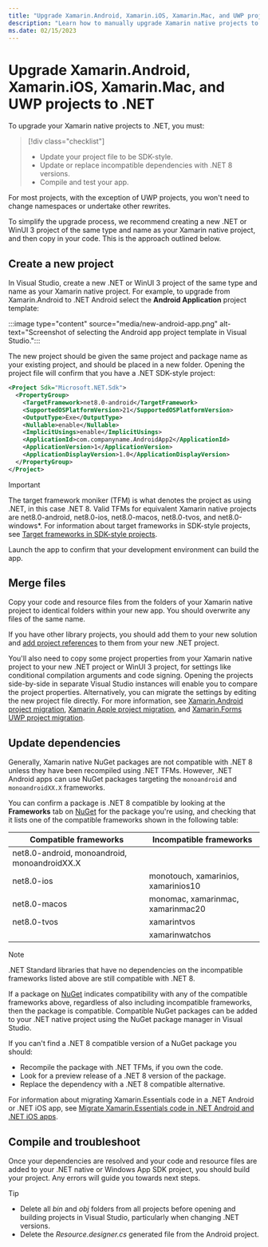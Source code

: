 ```yaml
---
title: "Upgrade Xamarin.Android, Xamarin.iOS, Xamarin.Mac, and UWP projects to .NET"
description: "Learn how to manually upgrade Xamarin native projects to .NET."
ms.date: 02/15/2023
---
```


# Upgrade Xamarin.Android, Xamarin.iOS, Xamarin.Mac, and UWP projects to .NET

To upgrade your Xamarin native projects to .NET, you must:

> [!div class="checklist"]
>
> - Update your project file to be SDK-style.
> - Update or replace incompatible dependencies with .NET 8 versions.
> - Compile and test your app.

For most projects, with the exception of UWP projects, you won't need to change namespaces or undertake other rewrites.

To simplify the upgrade process, we recommend creating a new .NET or WinUI 3 project of the same type and name as your Xamarin native project, and then copy in your code. This is the approach outlined below.

## Create a new project

In Visual Studio, create a new .NET or WinUI 3 project of the same type and name as your Xamarin native project. For example, to upgrade from Xamarin.Android to .NET Android select the **Android Application** project template:

:::image type="content" source="media/new-android-app.png" alt-text="Screenshot of selecting the Android app project template in Visual Studio.":::

The new project should be given the same project and package name as your existing project, and should be placed in a new folder. Opening the project file will confirm that you have a .NET SDK-style project:

```xml
<Project Sdk="Microsoft.NET.Sdk">
  <PropertyGroup>
    <TargetFramework>net8.0-android</TargetFramework>
    <SupportedOSPlatformVersion>21</SupportedOSPlatformVersion>
    <OutputType>Exe</OutputType>
    <Nullable>enable</Nullable>
    <ImplicitUsings>enable</ImplicitUsings>
    <ApplicationId>com.companyname.AndroidApp2</ApplicationId>
    <ApplicationVersion>1</ApplicationVersion>
    <ApplicationDisplayVersion>1.0</ApplicationDisplayVersion>
  </PropertyGroup>
</Project>
```

> [!IMPORTANT]
> The target framework moniker (TFM) is what denotes the project as using .NET, in this case .NET 8. Valid TFMs for equivalent Xamarin native projects are net8.0-android, net8.0-ios, net8.0-macos, net8.0-tvos, and net8.0-windows*. For information about target frameworks in SDK-style projects, see [Target frameworks in SDK-style projects](/dotnet/standard/frameworks).

Launch the app to confirm that your development environment can build the app.

## Merge files

Copy your code and resource files from the folders of your Xamarin native project to identical folders within your new app. You should overwrite any files of the same name.

If you have other library projects, you should add them to your new solution and [add project references](/visualstudio/ide/managing-references-in-a-project) to them from your new .NET project.

You'll also need to copy some project properties from your Xamarin native project to your new .NET project or WinUI 3 project, for settings like conditional compilation arguments and code signing. Opening the projects side-by-side in separate Visual Studio instances will enable you to compare the project properties. Alternatively, you can migrate the settings by editing the new project file directly. For more information, see [Xamarin.Android project migration](android-projects.md), [Xamarin Apple project migration](apple-projects.md), and [Xamarin.Forms UWP project migration](uwp-projects.md).

## Update dependencies

Generally, Xamarin native NuGet packages are not compatible with .NET 8 unless they have been recompiled using .NET TFMs. However, .NET Android apps can use NuGet packages targeting the `monoandroid` and `monoandroidXX.X` frameworks.

You can confirm a package is .NET 8 compatible by looking at the **Frameworks** tab on [NuGet](https://nuget.org) for the package you're using, and checking that it lists one of the compatible frameworks shown in the following table:

| Compatible frameworks | Incompatible frameworks |
| --- | --- |
| net8.0-android, monoandroid, monoandroidXX.X | |
| net8.0-ios | monotouch, xamarinios, xamarinios10 |
| net8.0-macos | monomac, xamarinmac, xamarinmac20 |
| net8.0-tvos | xamarintvos |
| | xamarinwatchos |

> [!NOTE]
> .NET Standard libraries that have no dependencies on the incompatible frameworks listed above are still compatible with .NET 8.

If a package on [NuGet](https://nuget.org) indicates compatibility with any of the compatible frameworks above, regardless of also including incompatible frameworks, then the package is compatible. Compatible NuGet packages can be added to your .NET native project using the NuGet package manager in Visual Studio.

If you can't find a .NET 8 compatible version of a NuGet package you should:

- Recompile the package with .NET TFMs, if you own the code.
- Look for a preview release of a .NET 8 version of the package.
- Replace the dependency with a .NET 8 compatible alternative.

For information about migrating Xamarin.Essentials code in a .NET Android or .NET iOS app, see [Migrate Xamarin.Essentials code in .NET Android and .NET iOS apps](native-essentials.md).

## Compile and troubleshoot

Once your dependencies are resolved and your code and resource files are added to your .NET native or Windows App SDK project, you should build your project. Any errors will guide you towards next steps.

<!-- markdownlint-disable MD032 -->
> [!TIP]
> - Delete all *bin* and *obj* folders from all projects before opening and building projects in Visual Studio, particularly when changing .NET versions.
> - Delete the *Resource.designer.cs* generated file from the Android project.
<!-- markdownlint-enable MD032 -->
